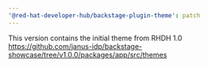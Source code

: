 ```yaml
---
'@red-hat-developer-hub/backstage-plugin-theme': patch
---
```


This version contains the initial theme from RHDH 1.0 https://github.com/janus-idp/backstage-showcase/tree/v1.0.0/packages/app/src/themes
